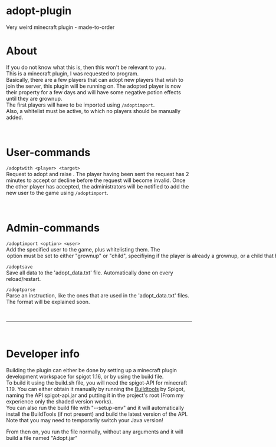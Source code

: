 # adopt-plugin
Very weird minecraft plugin - made-to-order

# About  
If you do not know what this is, then this won't be relevant to you.  
This is a minecraft plugin, I was requested to program.  
Basically, there are a few players that can adopt new players that wish to join the server, this plugin will be running on. The adopted player is now their property for a few days and will have some negative potion effects until they are grownup.  
The first players will have to be imported using `/adoptimport`.  
Also, a whitelist must be active, to which no players should be manually added.  

<br>

# User-commands  
`/adoptwith <player> <target>`  
Request <player> to adopt and raise <target>. The player having been sent the request has 2 minutes to accept or decline before the request will become invalid. Once the other player has accepted, the administrators will be notified to add the new user to the game using `/adoptimport`.  

<br>

# Admin-commands  
`/adoptimport <option> <user>`  
Add the specified user to the game, plus whitelisting them. The <option> option must be set to either "grownup" or "child", specifiying if the player is already a grownup, or a child that has been adopted.  

`/adoptsave`  
Save all data to the 'adopt_data.txt' file. Automatically done on every reload/restart.  

`/adoptparse`  
Parse an instruction, like the ones that are used in the 'adopt_data.txt' files. The format will be explained soon.

<br>

---

<br>

# Developer info  
Building the plugin can either be done by setting up a minecraft plugin development workspace for spigot 1.16, or by using the build file.  
To build it using the build.sh file, you will need the spigot-API for minecraft 1.19. You can either obtain it manually by running the [Buildtools]() by Spigot, naming the API spigot-api.jar and putting it in the project's root (From my experience only the shaded version works).  
You can also run the build file with "--setup-env" and it will automatically install the BuildTools (if not present) and build the latest version of the API.  
Note that you may need to temporarily switch your Java version!  

From then on, you run the file normally, without any arguments and it will build a file named "Adopt.jar"
